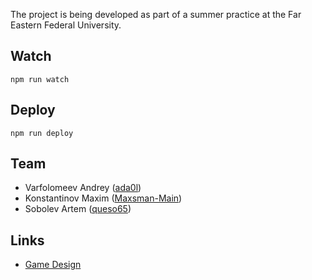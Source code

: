 The project is being developed as part of a summer practice at the Far Eastern Federal University.

## Watch

    npm run watch

## Deploy

    npm run deploy

## Team

 - Varfolomeev Andrey ([ada0l](https://github.com/ada0l))
 - Konstantinov Maxim ([Maxsman-Main](https://github.com/Maxsman-Main))
 - Sobolev Artem ([queso65](https://github.com/queso65))

## Links

 - [Game Design](https://github.com/ada0l/ProjectX/wiki/Game-Design)